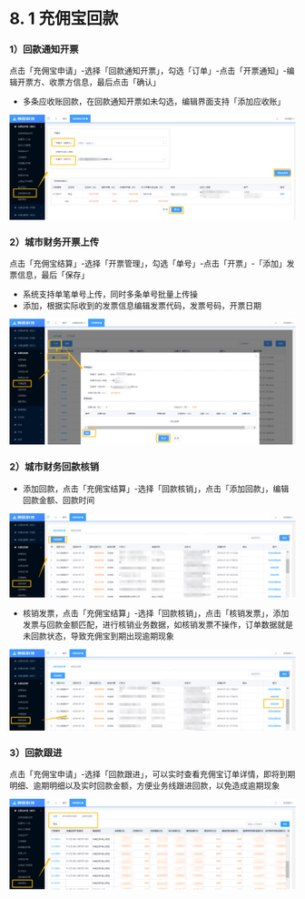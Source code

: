 # 8. 1 充佣宝回款

### 1）回款通知开票

点击「充佣宝申请」-选择「回款通知开票」，勾选「订单」-点击「开票通知」-编辑开票方、收票方信息，最后点击「确认」

* 多条应收账回款，在回款通知开票如未勾选，编辑界面支持「添加应收账」

![](/assets/import.png通知开票)

### 2）城市财务开票上传

点击「充佣宝结算」-选择「开票管理」，勾选「单号」-点击「开票」-「添加」发票信息，最后「保存」

* 系统支持单笔单号上传，同时多条单号批量上传操
* 添加，根据实际收到的发票信息编辑发票代码，发票号码，开票日期

![](/assets/import.png开发商回款)

### 2）城市财务回款核销

* 添加回款，点击「充佣宝结算」-选择「回款核销」，点击「添加回款」，编辑回款金额、回款时间

![](/assets/import.png核销5)

* 核销发票，点击「充佣宝结算」-选择「回款核销」，点击「核销发票」，添加发票与回款金额匹配，进行核销业务数据，如核销发票不操作，订单数据就是未回款状态，导致充佣宝到期出现逾期现象

![](/assets/import.png发票9)

### 3）回款跟进

点击「充佣宝申请」-选择「回款跟进」，可以实时查看充佣宝订单详情，即将到期明细、逾期明细以及实时回款金额，方便业务线跟进回款，以免造成逾期现象

![](/assets/import.png回款跟进)

